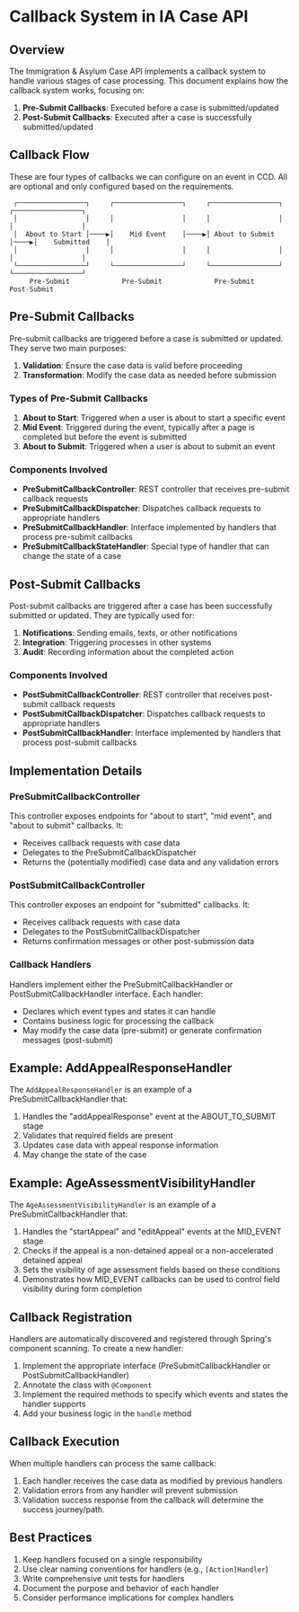 # Callback System in IA Case API

## Overview

The Immigration & Asylum Case API implements a callback system to handle various stages of case processing. This document explains how the callback system works, focusing on:

1. **Pre-Submit Callbacks**: Executed before a case is submitted/updated
2. **Post-Submit Callbacks**: Executed after a case is successfully submitted/updated

## Callback Flow
These are four types of callbacks we can configure on an event in CCD. All are optional and only configured based on the requirements.

```
 ┌─────────────────┐     ┌─────────────────┐     ┌─────────────────┐     ┌─────────────────┐
 │                 │     │                 │     │                 │     │                 │
 │  About to Start │────▶│    Mid Event    │────▶│ About to Submit │────▶│    Submitted    │
 │                 │     │                 │     │                 │     │                 │
 └─────────────────┘     └─────────────────┘     └─────────────────┘     └─────────────────┘
     Pre-Submit             Pre-Submit             Pre-Submit             Post-Submit
```

## Pre-Submit Callbacks

Pre-submit callbacks are triggered before a case is submitted or updated. They serve two main purposes:

1. **Validation**: Ensure the case data is valid before proceeding
2. **Transformation**: Modify the case data as needed before submission

### Types of Pre-Submit Callbacks

1. **About to Start**: Triggered when a user is about to start a specific event
2. **Mid Event**: Triggered during the event, typically after a page is completed but before the event is submitted
3. **About to Submit**: Triggered when a user is about to submit an event

### Components Involved

- **PreSubmitCallbackController**: REST controller that receives pre-submit callback requests
- **PreSubmitCallbackDispatcher**: Dispatches callback requests to appropriate handlers
- **PreSubmitCallbackHandler**: Interface implemented by handlers that process pre-submit callbacks
- **PreSubmitCallbackStateHandler**: Special type of handler that can change the state of a case

## Post-Submit Callbacks

Post-submit callbacks are triggered after a case has been successfully submitted or updated. They are typically used for:

1. **Notifications**: Sending emails, texts, or other notifications
2. **Integration**: Triggering processes in other systems
3. **Audit**: Recording information about the completed action

### Components Involved

- **PostSubmitCallbackController**: REST controller that receives post-submit callback requests
- **PostSubmitCallbackDispatcher**: Dispatches callback requests to appropriate handlers
- **PostSubmitCallbackHandler**: Interface implemented by handlers that process post-submit callbacks

## Implementation Details

### PreSubmitCallbackController

This controller exposes endpoints for "about to start", "mid event", and "about to submit" callbacks. It:
- Receives callback requests with case data
- Delegates to the PreSubmitCallbackDispatcher
- Returns the (potentially modified) case data and any validation errors

### PostSubmitCallbackController

This controller exposes an endpoint for "submitted" callbacks. It:
- Receives callback requests with case data
- Delegates to the PostSubmitCallbackDispatcher
- Returns confirmation messages or other post-submission data

### Callback Handlers

Handlers implement either the PreSubmitCallbackHandler or PostSubmitCallbackHandler interface. Each handler:
- Declares which event types and states it can handle
- Contains business logic for processing the callback
- May modify the case data (pre-submit) or generate confirmation messages (post-submit)

## Example: AddAppealResponseHandler

The `AddAppealResponseHandler` is an example of a PreSubmitCallbackHandler that:
1. Handles the "addAppealResponse" event at the ABOUT_TO_SUBMIT stage
2. Validates that required fields are present
3. Updates case data with appeal response information
4. May change the state of the case

## Example: AgeAssessmentVisibilityHandler

The `AgeAssessmentVisibilityHandler` is an example of a PreSubmitCallbackHandler that:
1. Handles the "startAppeal" and "editAppeal" events at the MID_EVENT stage
2. Checks if the appeal is a non-detained appeal or a non-accelerated detained appeal
3. Sets the visibility of age assessment fields based on these conditions
4. Demonstrates how MID_EVENT callbacks can be used to control field visibility during form completion

## Callback Registration

Handlers are automatically discovered and registered through Spring's component scanning. To create a new handler:

1. Implement the appropriate interface (PreSubmitCallbackHandler or PostSubmitCallbackHandler)
2. Annotate the class with `@Component`
3. Implement the required methods to specify which events and states the handler supports
4. Add your business logic in the `handle` method

## Callback Execution

When multiple handlers can process the same callback:
1. Each handler receives the case data as modified by previous handlers
2. Validation errors from any handler will prevent submission
3. Validation success response from the callback will determine the success journey/path.

## Best Practices

1. Keep handlers focused on a single responsibility
2. Use clear naming conventions for handlers (e.g., `[Action]Handler`)
3. Write comprehensive unit tests for handlers
4. Document the purpose and behavior of each handler
5. Consider performance implications for complex handlers 
